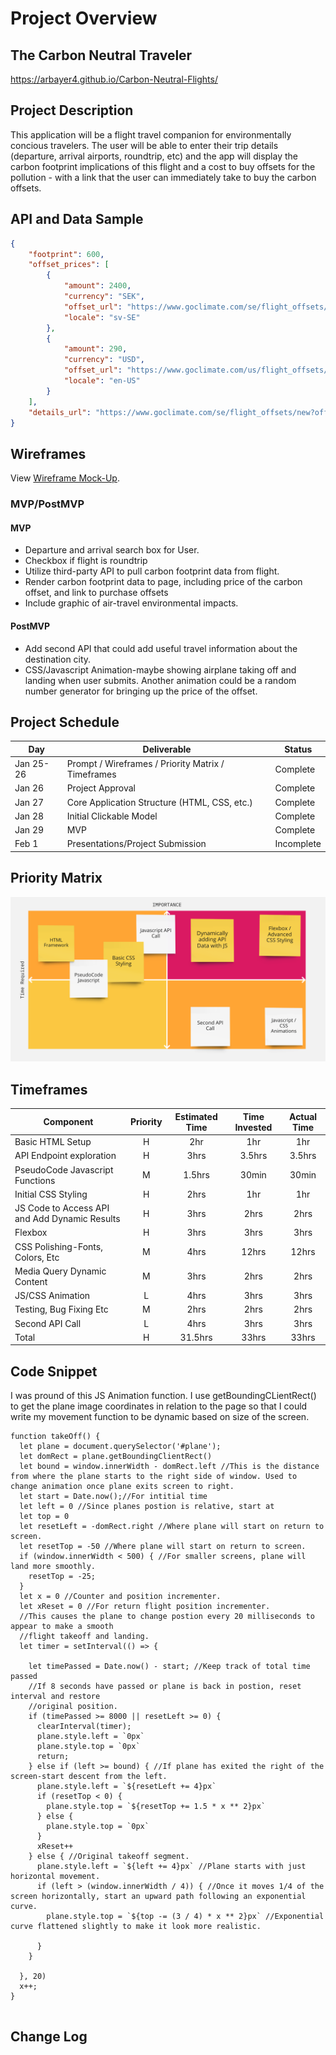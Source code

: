 # Project Overview

## The Carbon Neutral Traveler

https://arbayer4.github.io/Carbon-Neutral-Flights/

## Project Description
This application will be a flight travel companion for environmentally concious travelers. The user will be 
able to enter their trip details (departure, arrival airports, roundtrip, etc) and the app will display the
carbon footprint implications of this flight and a cost to buy offsets for the pollution - with a link that 
the user can immediately take to buy the carbon offsets.

## API and Data Sample

```json
{
    "footprint": 600,
    "offset_prices": [
        {
            "amount": 2400,
            "currency": "SEK",
            "offset_url": "https://www.goclimate.com/se/flight_offsets/new?offset_params=economy%2CIND%2CSFO",
            "locale": "sv-SE"
        },
        {
            "amount": 290,
            "currency": "USD",
            "offset_url": "https://www.goclimate.com/us/flight_offsets/new?offset_params=economy%2CIND%2CSFO",
            "locale": "en-US"
        }
    ],
    "details_url": "https://www.goclimate.com/se/flight_offsets/new?offset_params=economy%2CIND%2CSFO"
}
```

## Wireframes

View [Wireframe Mock-Up](https://wireframe.cc/IM9yaq).

### MVP/PostMVP

#### MVP 
- Departure and arrival search box for User.
- Checkbox if flight is roundtrip
- Utilize third-party API to pull carbon footprint data from flight.
- Render carbon footprint data to page, including price of the carbon offset, and link to purchase offsets
- Include graphic of air-travel environmental impacts.

#### PostMVP  
- Add second API that could add useful travel information about the destination city. 
- CSS/Javascript Animation-maybe showing airplane taking off and landing when user submits. Another
  animation could be a random number generator for bringing up the price of the offset.

## Project Schedule

|  Day | Deliverable | Status
|---|---| ---|
|Jan 25-26| Prompt / Wireframes / Priority Matrix / Timeframes | Complete
|Jan 26| Project Approval | Complete
|Jan 27| Core Application Structure (HTML, CSS, etc.) | Complete
|Jan 28| Initial Clickable Model  | Complete
|Jan 29| MVP | Complete
|Feb 1| Presentations/Project Submission | Incomplete

## Priority Matrix
![priority_matrix](./priority_matrix.png)



## Timeframes


| Component | Priority | Estimated Time | Time Invested | Actual Time |
| --- | :---: |  :---: | :---: | :---: |
| Basic HTML Setup | H | 2hr| 1hr |1hr |
| API Endpoint exploration | H |3hrs |3.5hrs|3.5hrs  |
|PseudoCode Javascript Functions|M|1.5hrs|30min|30min|
|Initial CSS Styling|H|2hrs|1hr|1hr|
|JS Code to Access API and Add Dynamic Results|H|3hrs|2hrs|2hrs|
|Flexbox|H|3hrs|3hrs|3hrs|
|CSS Polishing-Fonts, Colors, Etc|M|4hrs|12hrs|12hrs|
|Media Query Dynamic Content|M|3hrs|2hrs|2hrs|
|JS/CSS Animation|L|4hrs|3hrs|3hrs|
|Testing, Bug Fixing Etc|M|2hrs|2hrs|2hrs|
|Second API Call|L|4hrs|3hrs|3hrs|
| Total | H | 31.5hrs| 33hrs | 33hrs |

## Code Snippet

I was pround of this JS Animation function. I use getBoundingCLientRect() to get the
plane image coordinates in relation to the page so that I could write my movement 
function to be dynamic based on size of the screen. 
```
function takeOff() {
  let plane = document.querySelector('#plane');
  let domRect = plane.getBoundingClientRect()
  let bound = window.innerWidth - domRect.left //This is the distance from where the plane starts to the right side of window. Used to change animation once plane exits screen to right. 
  let start = Date.now();//For intitial time
  let left = 0 //Since planes postion is relative, start at 
  let top = 0
  let resetLeft = -domRect.right //Where plane will start on return to screen.
  let resetTop = -50 //Where plane will start on return to screen.
  if (window.innerWidth < 500) { //For smaller screens, plane will land more smoothly.
    resetTop = -25;
  }
  let x = 0 //Counter and position incrementer. 
  let xReset = 0 //For return flight position incrementer. 
  //This causes the plane to change postion every 20 milliseconds to appear to make a smooth
  //flight takeoff and landing. 
  let timer = setInterval(() => {

    let timePassed = Date.now() - start; //Keep track of total time passed
    //If 8 seconds have passed or plane is back in postion, reset interval and restore
    //original position. 
    if (timePassed >= 8000 || resetLeft >= 0) {
      clearInterval(timer);
      plane.style.left = `0px`
      plane.style.top = `0px`
      return;
    } else if (left >= bound) { //If plane has exited the right of the screen-start descent from the left. 
      plane.style.left = `${resetLeft += 4}px`
      if (resetTop < 0) {
        plane.style.top = `${resetTop += 1.5 * x ** 2}px`
      } else {
        plane.style.top = `0px`
      }
      xReset++
    } else { //Original takeoff segment. 
      plane.style.left = `${left += 4}px` //Plane starts with just horizontal movement.
      if (left > (window.innerWidth / 4)) { //Once it moves 1/4 of the screen horizontally, start an upward path following an exponential curve.
        plane.style.top = `${top -= (3 / 4) * x ** 2}px` //Exponential curve flattened slightly to make it look more realistic. 

      }
    }

  }, 20)
  x++;
}


```

## Change Log
  
